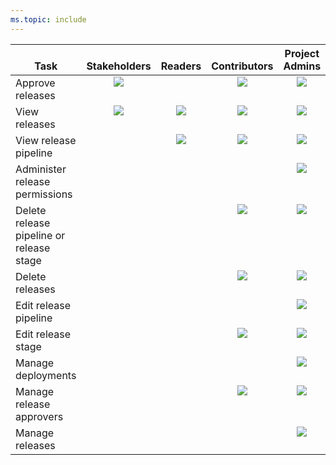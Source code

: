 ```yaml
---
ms.topic: include
---
```


<!--- Updated to support Azure DevOps Services + Azure DevOps Server 2019 Pipelines Release only 

Administer release permissions
Create releases
Delete release pipeline
Delete release stage
Delete releases
Edit release pipeline
Edit release stage
Manage deployments
Manage release approvers
Manage releases
View release pipeline
View releases

-->


<table>
<tr valign="bottom">
<th>Task</th>
<th>Stakeholders</th>
<th>Readers</th>
<th>Contributors</th>
<th>Project Admins</th>
<th>Release<br/>Admins</th>
</tr>
<tbody valign="top" align="center">
<tr>
<td align="left">Approve releases
</td>
<td><img src="/azure/devops/media/icons/checkmark.png"/></td>
<td>  </td>
<td><img src="/azure/devops/media/icons/checkmark.png"/></td>
<td><img src="/azure/devops/media/icons/checkmark.png"/></td>
<td><img src="/azure/devops/media/icons/checkmark.png"/></td>
</tr>
<tr>
<td align="left">View releases
</td>
<td><img src="/azure/devops/media/icons/checkmark.png"/></td>
<td><img src="/azure/devops/media/icons/checkmark.png"/></td>
<td><img src="/azure/devops/media/icons/checkmark.png"/></td>
<td><img src="/azure/devops/media/icons/checkmark.png"/></td>
<td><img src="/azure/devops/media/icons/checkmark.png"/></td>
</tr>
<tr>
<td align="left">View release pipeline 
</td>
<td>  </td>
<td><img src="/azure/devops/media/icons/checkmark.png"/></td>
<td><img src="/azure/devops/media/icons/checkmark.png"/></td>
<td><img src="/azure/devops/media/icons/checkmark.png"/></td>
<td><img src="/azure/devops/media/icons/checkmark.png"/></td>
</tr>
<tr>
<td align="left">Administer release permissions
</td>
<td>  </td>
<td>  </td>
<td>  </td>
<td><img src="/azure/devops/media/icons/checkmark.png"/></td>
<td><img src="/azure/devops/media/icons/checkmark.png"/></td>
</tr>
<tr>
<td align="left">Delete release pipeline or release stage
</td>
<td>  </td>
<td>  </td>
<td><img src="/azure/devops/media/icons/checkmark.png"/></td>
<td><img src="/azure/devops/media/icons/checkmark.png"/></td>
<td><img src="/azure/devops/media/icons/checkmark.png"/></td>
</tr>
<tr>
<td align="left">Delete releases
</td>
<td>  </td>
<td>  </td>
<td><img src="/azure/devops/media/icons/checkmark.png"/></td>
<td><img src="/azure/devops/media/icons/checkmark.png"/></td>
<td><img src="/azure/devops/media/icons/checkmark.png"/></td>
</tr>
<tr>
<td align="left">Edit release pipeline
</td>
<td>  </td>
<td> </td>
<td> </td>
<td><img src="/azure/devops/media/icons/checkmark.png"/></td>
<td><img src="/azure/devops/media/icons/checkmark.png"/></td>
</tr>
<tr>
<td align="left">Edit release stage
</td>
<td>  </td>
<td>  </td>
<td><img src="/azure/devops/media/icons/checkmark.png"/></td>
<td><img src="/azure/devops/media/icons/checkmark.png"/></td>
<td><img src="/azure/devops/media/icons/checkmark.png"/></td>
</tr>
<tr>
<td align="left">Manage deployments
</td>
<td>  </td>
<td>  </td>
<td>  </td>
<td><img src="/azure/devops/media/icons/checkmark.png"/></td>
<td><img src="/azure/devops/media/icons/checkmark.png"/></td>
</tr>
<tr>
<td align="left">Manage release approvers
</td>
<td>  </td>
<td>  </td>
<td><img src="/azure/devops/media/icons/checkmark.png"/></td>
<td><img src="/azure/devops/media/icons/checkmark.png"/></td>
<td><img src="/azure/devops/media/icons/checkmark.png"/></td>
</tr>
<tr>
<td align="left">Manage releases
</td>
<td>  </td>
<td>  </td>
<td>  </td>
<td><img src="/azure/devops/media/icons/checkmark.png"/></td>
<td><img src="/azure/devops/media/icons/checkmark.png"/></td>
</tr>
</tbody>
</table>































 